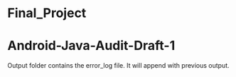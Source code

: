 # Final_Project
# Android-Java-Audit-Draft-1
Output folder contains the error_log file. It will append with previous output.

